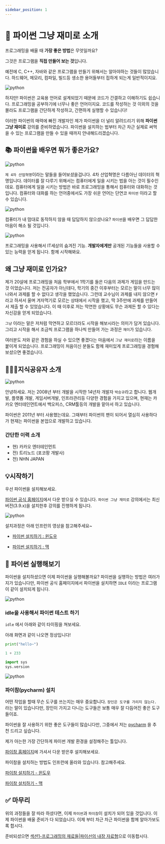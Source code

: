 ```yaml
---
sidebar_position: 1
---
```


# 🚩 파이썬 그냥 재미로 소개

프로그래밍을 배울 때 **가장 좋은 방법**은 무엇일까요?

그것은 프로그램을 **직접 만들어 보는 것**입니다.

예전에 C, C++, 자바와 같은 프로그램을 만들기 위해서는 알아야하는 것들이 많았습니다.
하드웨어, 메모리, 컴파일, 빌드등 생소한 용어들부터 접하게 되는게 일반적이지요.

![python](./assets/image/intro/python.jpg)

하지만! 파이썬은 교육용 언어로 설계되었기 때문에 코드가 간결하고 이해하기도 쉽습니다.
프로그래밍을 공부하기에 너무나 좋은 언어이지요. 코드를 작성하는 것 이외의 것을 몰라도 프로그램을 간단하게 작성하고, 간편하게 실행할 수 있습니다!

이러한 파이썬의 매력에 빠진 개발자인 제가 파이썬을 더 널리 알려드리기 위해 **파이썬 그냥 재미로** 강의를 준비하였습니다. 파이썬을 설치하는 법부터 차근 차근 실제로 써먹을 수 있는 프로그램을 만들 수 있을 때까지 안내해드리겠습니다.

## 📚 파이썬을 배우면 뭐가 좋은가요?

![python](./assets/image/intro/4th_revolution.jpg)

`제 4차 산업혁명`이라는 말들을 들어보셨을겁니다. 4차 산업혁명은 다름아닌 데이터의 혁명입니다. 데이터를 잘 다루기 위해서는 컴퓨터에게 일을 시키는 법을 아는 것이 필수인데요. 컴퓨터에게 일을 시키는 방법은 바로 프로그래밍을 통해서 컴퓨터와 대화하는 것입니다. 컴퓨터와 대화를 하는 언어중에서도 가장 쉬운 언어는 단연코 `파이썬` 이라고 할 수 있습니다.

![python](./assets/image/intro/computer_not_working.png)

컴퓨터가 내 맘대로 동작하지 않을 때 답답하지 않으셨나요? `파이썬`을 배우면 그 답답한 마음이 해소 될 것입니다.

![python](./assets/image/intro/super_power.png)

프로그래밍을 사용해서 IT세상의 숨겨진 기능. **개발자에게만** 공개된
기능들을 사용할 수 있는 능력을 얻게 됩니다. 함께 시작해봐요.

## 왜 그냥 재미로 인가요?

제가 20살에 프로그래밍을 처음 학부에서 1학기를 들은 다음의 과제가 게임을 만드는 것 이었습니다. 저는 전공자가 아닌데다, 학기의 중간 이후부터는 모르는 말이 너무 많이 나와서 과제를 할 수 없다고 생각을 했었습니다. 그런데 교수님이 과제를 내지 않으면 `F`라고 하셔서 울며 겨자먹기로 모르는 상태에서 시작을 했고, 딱 3주만에 과제를 만들어서 제출 할 수 있었습니다. 이 때 이후로 저는 막연한 상황에도 무슨 과제든 할 수 있다는 자신감을 얻게 되었습니다.

`그냥` 이라는 말은 저처럼 막연하고 모르더라도 시작을 해보시라는 의미가 담겨 있습니다.
그리고 시작을 해서 조금씩 프로그램을 하나씩 만들어 가는 과정은 `재미`가 있습니다.

여러분도 저와 같은 경험을 하실 수 있으면 좋겠다는 마음에서 `그냥 재미로`라는 이름을 붙이게 되었습니다. 프로그래밍이 처음이신 분들도 함께 재미있게 프로그래밍을 경험해보셨으면 좋겠습니다.

## 👨🏻‍💻지식공유자 소개

![python](./assets/image/intro/profile.jpg)

안녕하세요. 저는 2008년 부터 개발을 시작한 14년차 개발자 `박승규`라고 합니다.
웹개발, 플랫폼 개발, 게임서버개발, 인프라관리등 다양한 경험을 가지고 있으며,
현재는 카카오 엔터테인먼트에서 백오피스, CRM툴등의 개발을 맡아서 하고 있습니다.

파이썬은 2011년 부터 사용했는데요. 그때부터 파이썬의 팬이 되어서 열심히 사용하다가 현재는 파이썬을 본업으로 개발하고 있습니다.

### 간단한 이력 소개

- 현) 카카오 엔터테인먼트
- 전) 트리노드 (포코팡 개발사)
- 전) NHN JAPAN

## 💡시작하기

우선 파이썬을 설치해보세요.

[파이썬 공식 홈페이지](https://www.python.org/downloads/)에서 다운 받으실 수 있습니다. `파이썬 그냥 재미로` 강의에서는 최신버전(3.9.x)을 설치한후 강의를 진행하게 됩니다.

![python](./assets/image/intro/intro1.png)

설치과정은 아래 인프런의 영상을 참고해주세요~

- [파이썬 설치하기 : 윈도우](https://www.inflearn.com/course/%ED%8C%8C%EC%9D%B4%EC%8D%AC-%EA%B7%B8%EB%83%A5-%EC%9E%AC%EB%AF%B8%EB%A1%9C/lecture/60771?tab=curriculum)

- [파이썬 설치하기 : 맥](https://www.inflearn.com/course/%ED%8C%8C%EC%9D%B4%EC%8D%AC-%EA%B7%B8%EB%83%A5-%EC%9E%AC%EB%AF%B8%EB%A1%9C/lecture/60773?tab=curriculum)

## 🐍 파이썬 실행해보기

파이썬을 설치하셨으면 이제 파이썬을 실행해볼까요?
파이썬을 실행하는 방법은 여러가지가 있습니다만, 파이썬 공식 홈페이지에서 파이썬을 설치하면 `IDLE` 이라는 프로그램이 같이 설치되게 됩니다.

![python](./assets/image/intro/idle.png)

### idle을 사용해서 파이썬 테스트 하기

`idle` 에서 아래와 같이 타이핑을 쳐보세요.

아래 화면과 같이 나오면 정상입니다!

```python
print("hello~")

1 + 233

import sys
sys.version
```

![python](./assets/image/intro/idle2.gif)

### 파이참(pycharm) 설치

어떤 작업을 할때 무슨 도구를 쓰는지는 매우 중요합니다. `장인은 도구를 가리지 않는다.` 라는 말이 있습니다만, 장인이 가지고 다니는 도구들은 보통 매우 잘 다듬어진 좋은 도구들이죠.

파이썬을 잘 사용하기 위한 좋은 도구들이 많습니다만, 그중에서 저는 [pycharm](https://www.jetbrains.com/ko-kr/pycharm/download/) 을 추천 드리고 싶습니다.

제가 아는한 가장 간단하게 파이썬 개발 환경을 설정해주는 툴입니다.

[파이참 홈페이지](https://www.jetbrains.com/ko-kr/pycharm/download)에 가셔서 다운 받은후 설치해보세요.

파이참을 설치하는 방법도 인프런에 올라와 있습니다. 참고해주세요.

[파이참 설치하기 - 윈도우](https://www.inflearn.com/course/%ED%8C%8C%EC%9D%B4%EC%8D%AC-%EA%B7%B8%EB%83%A5-%EC%9E%AC%EB%AF%B8%EB%A1%9C/lecture/76288?tab=curriculum)

[파이참 설치하기 - 맥](https://www.inflearn.com/course/%ED%8C%8C%EC%9D%B4%EC%8D%AC-%EA%B7%B8%EB%83%A5-%EC%9E%AC%EB%AF%B8%EB%A1%9C/lecture/62351?tab=curriculum)

## ✅ 마무리

위의 과정들을 잘 따라 하셨다면, 이제 `파이썬`과 `파이참`이 설치가 되어 있을 것입니다.
이제 파이썬을 배울 준비가 다 되었습니다. 이제 부터 차근 차근 파이썬을 함께 알아가보도록 합시다.

준비되셨으면 [섹션1-프로그래밍의 재료들|파이선의 내장 자료형](section1/python-data-type)으로 이동합시다.
